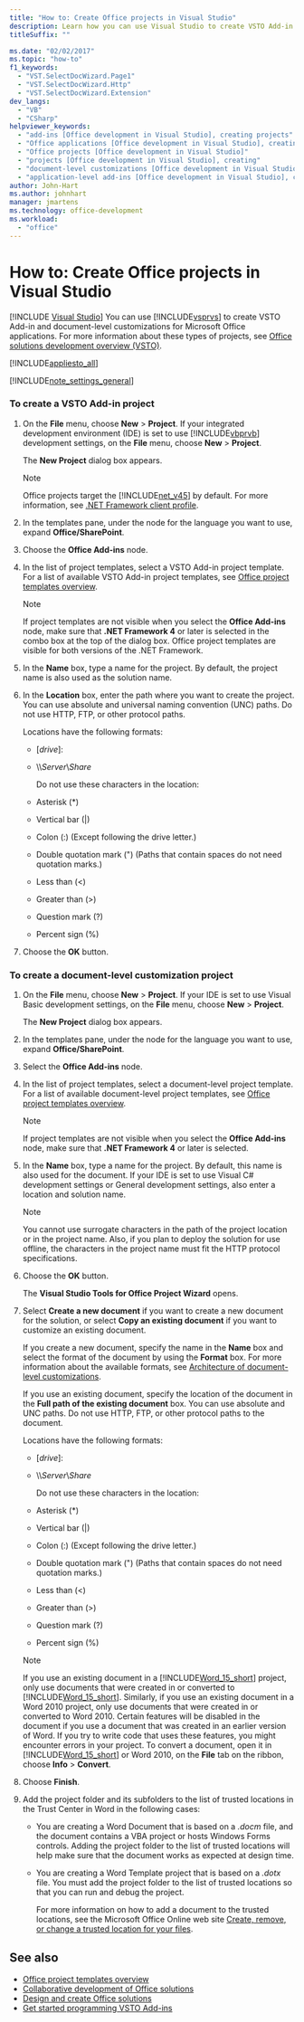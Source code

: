```yaml
---
title: "How to: Create Office projects in Visual Studio"
description: Learn how you can use Visual Studio to create VSTO Add-in and document-level customizations for Microsoft Office applications.
titleSuffix: ""

ms.date: "02/02/2017"
ms.topic: "how-to"
f1_keywords:
  - "VST.SelectDocWizard.Page1"
  - "VST.SelectDocWizard.Http"
  - "VST.SelectDocWizard.Extension"
dev_langs:
  - "VB"
  - "CSharp"
helpviewer_keywords:
  - "add-ins [Office development in Visual Studio], creating projects"
  - "Office applications [Office development in Visual Studio], creating"
  - "Office projects [Office development in Visual Studio]"
  - "projects [Office development in Visual Studio], creating"
  - "document-level customizations [Office development in Visual Studio], creating"
  - "application-level add-ins [Office development in Visual Studio], creating projects"
author: John-Hart
ms.author: johnhart
manager: jmartens
ms.technology: office-development
ms.workload:
  - "office"
---
```

# How to: Create Office projects in Visual Studio

 [!INCLUDE [Visual Studio](~/includes/applies-to-version/vs-windows-only.md)]
  You can use [!INCLUDE[vsprvs](../sharepoint/includes/vsprvs-md.md)] to create VSTO Add-in and document-level customizations for Microsoft Office applications. For more information about these types of projects, see [Office solutions development overview &#40;VSTO&#41;](../vsto/office-solutions-development-overview-vsto.md).

 [!INCLUDE[appliesto_all](../vsto/includes/appliesto-all-md.md)]

 [!INCLUDE[note_settings_general](../sharepoint/includes/note-settings-general-md.md)]

### To create a VSTO Add-in project

1. On the **File** menu, choose **New** > **Project**. If your integrated development environment (IDE) is set to use [!INCLUDE[vbprvb](../sharepoint/includes/vbprvb-md.md)] development settings, on the **File** menu, choose **New** > **Project**.

    The **New Project** dialog box appears.

   > [!NOTE]
   > Office projects target the [!INCLUDE[net_v45](../vsto/includes/net-v45-md.md)] by default. For more information, see [.NET Framework client profile](/dotnet/framework/deployment/client-profile).

2. In the templates pane, under the node for the language you want to use, expand **Office/SharePoint**.

3. Choose the **Office Add-ins** node.

4. In the list of project templates, select a VSTO Add-in project template. For a list of available VSTO Add-in project templates, see [Office project templates overview](../vsto/office-project-templates-overview.md).

   > [!NOTE]
   > If project templates are not visible when you select the **Office Add-ins** node, make sure that **.NET Framework 4** or later is selected in the combo box at the top of the dialog box. Office project templates are visible for both versions of the .NET Framework.

5. In the **Name** box, type a name for the project. By default, the project name is also used as the solution name.

6. In the **Location** box, enter the path where you want to create the project. You can use absolute and universal naming convention (UNC) paths. Do not use HTTP, FTP, or other protocol paths.

    Locations have the following formats:

   * [*drive*\]\:

   * \\\\*Server*\\*Share*

     Do not use these characters in the location:

   * Asterisk (*)

   * Vertical bar (|)

   * Colon (:) (Except following the drive letter.)

   * Double quotation mark (") (Paths that contain spaces do not need quotation marks.)

   * Less than (\<)

   * Greater than (>)

   * Question mark (?)

   * Percent sign (%)

7. Choose the **OK** button.

### To create a document-level customization project

1. On the **File** menu, choose **New** > **Project**. If your IDE is set to use Visual Basic development settings, on the **File** menu, choose **New** > **Project**.

    The **New Project** dialog box appears.

2. In the templates pane, under the node for the language you want to use, expand **Office/SharePoint**.

3. Select the **Office Add-ins** node.

4. In the list of project templates, select a document-level project template. For a list of available document-level project templates, see [Office project templates overview](../vsto/office-project-templates-overview.md).

   > [!NOTE]
   > If project templates are not visible when you select the **Office Add-ins** node, make sure that **.NET Framework 4** or later is selected.

5. In the **Name** box, type a name for the project. By default, this name is also used for the document. If your IDE is set to use Visual C# development settings or General development settings, also enter a location and solution name.

   > [!NOTE]
   > You cannot use surrogate characters in the path of the project location or in the project name. Also, if you plan to deploy the solution for use offline, the characters in the project name must fit the HTTP protocol specifications.

6. Choose the **OK** button.

    The **Visual Studio Tools for Office Project Wizard** opens.

7. Select **Create a new document** if you want to create a new document for the solution, or select **Copy an existing document** if you want to customize an existing document.

    If you create a new document, specify the name in the **Name** box and select the format of the document by using the **Format** box. For more information about the available formats, see [Architecture of document-level customizations](../vsto/architecture-of-document-level-customizations.md).

    If you use an existing document, specify the location of the document in the **Full path of the existing document** box. You can use absolute and UNC paths. Do not use HTTP, FTP, or other protocol paths to the document.

    Locations have the following formats:

   - [*drive*\]\:

   - \\\\*Server*\\*Share*

     Do not use these characters in the location:

   - Asterisk (*)

   - Vertical bar (|)

   - Colon (:) (Except following the drive letter.)

   - Double quotation mark (") (Paths that contain spaces do not need quotation marks.)

   - Less than (\<)

   - Greater than (>)

   - Question mark (?)

   - Percent sign (%)

   > [!NOTE]
   > If you use an existing document in a [!INCLUDE[Word_15_short](../vsto/includes/word-15-short-md.md)] project, only use documents that were created in or converted to [!INCLUDE[Word_15_short](../vsto/includes/word-15-short-md.md)]. Similarly, if you use an existing document in a Word 2010 project, only use documents that were created in or converted to Word 2010. Certain features will be disabled in the document if you use a document that was created in an earlier version of Word. If you try to write code that uses these features, you might encounter errors in your project. To convert a document, open it in [!INCLUDE[Word_15_short](../vsto/includes/word-15-short-md.md)] or Word 2010, on the **File** tab on the ribbon, choose **Info** > **Convert**.

8. Choose **Finish**.

9. Add the project folder and its subfolders to the list of trusted locations in the Trust Center in Word in the following cases:

   - You are creating a Word Document that is based on a *.docm* file, and the document contains a VBA project or hosts Windows Forms controls. Adding the project folder to the list of trusted locations will help make sure that the document works as expected at design time.

   - You are creating a Word Template project that is based on a *.dotx* file. You must add the project folder to the list of trusted locations so that you can run and debug the project.

     For more information on how to add a document to the trusted locations, see the Microsoft Office Online web site [Create, remove, or change a trusted location for your files](https://support.office.com/article/Create-remove-or-change-a-trusted-location-for-your-files-f5151879-25ea-4998-80a5-4208b3540a62).

## See also
- [Office project templates overview](../vsto/office-project-templates-overview.md)
- [Collaborative development of Office solutions](../vsto/collaborative-development-of-office-solutions.md)
- [Design and create Office solutions](../vsto/designing-and-creating-office-solutions.md)
- [Get started programming VSTO Add-ins](../vsto/getting-started-programming-vsto-add-ins.md)
